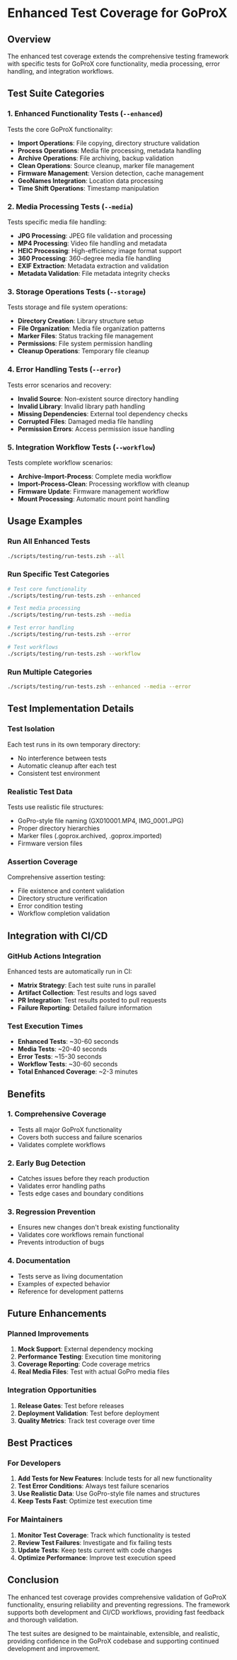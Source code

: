 # Enhanced Test Coverage for GoProX

## Overview

The enhanced test coverage extends the comprehensive testing framework with specific tests for GoProX core functionality, media processing, error handling, and integration workflows.

## Test Suite Categories

### 1. Enhanced Functionality Tests (`--enhanced`)
Tests the core GoProX functionality:

- **Import Operations**: File copying, directory structure validation
- **Process Operations**: Media file processing, metadata handling
- **Archive Operations**: File archiving, backup validation
- **Clean Operations**: Source cleanup, marker file management
- **Firmware Management**: Version detection, cache management
- **GeoNames Integration**: Location data processing
- **Time Shift Operations**: Timestamp manipulation

### 2. Media Processing Tests (`--media`)
Tests specific media file handling:

- **JPG Processing**: JPEG file validation and processing
- **MP4 Processing**: Video file handling and metadata
- **HEIC Processing**: High-efficiency image format support
- **360 Processing**: 360-degree media file handling
- **EXIF Extraction**: Metadata extraction and validation
- **Metadata Validation**: File metadata integrity checks

### 3. Storage Operations Tests (`--storage`)
Tests storage and file system operations:

- **Directory Creation**: Library structure setup
- **File Organization**: Media file organization patterns
- **Marker Files**: Status tracking file management
- **Permissions**: File system permission handling
- **Cleanup Operations**: Temporary file cleanup

### 4. Error Handling Tests (`--error`)
Tests error scenarios and recovery:

- **Invalid Source**: Non-existent source directory handling
- **Invalid Library**: Invalid library path handling
- **Missing Dependencies**: External tool dependency checks
- **Corrupted Files**: Damaged media file handling
- **Permission Errors**: Access permission issue handling

### 5. Integration Workflow Tests (`--workflow`)
Tests complete workflow scenarios:

- **Archive-Import-Process**: Complete media workflow
- **Import-Process-Clean**: Processing workflow with cleanup
- **Firmware Update**: Firmware management workflow
- **Mount Processing**: Automatic mount point handling

## Usage Examples

### Run All Enhanced Tests
```zsh
./scripts/testing/run-tests.zsh --all
```

### Run Specific Test Categories
```zsh
# Test core functionality
./scripts/testing/run-tests.zsh --enhanced

# Test media processing
./scripts/testing/run-tests.zsh --media

# Test error handling
./scripts/testing/run-tests.zsh --error

# Test workflows
./scripts/testing/run-tests.zsh --workflow
```

### Run Multiple Categories
```zsh
./scripts/testing/run-tests.zsh --enhanced --media --error
```

## Test Implementation Details

### Test Isolation
Each test runs in its own temporary directory:
- No interference between tests
- Automatic cleanup after each test
- Consistent test environment

### Realistic Test Data
Tests use realistic file structures:
- GoPro-style file naming (GX010001.MP4, IMG_0001.JPG)
- Proper directory hierarchies
- Marker files (.goprox.archived, .goprox.imported)
- Firmware version files

### Assertion Coverage
Comprehensive assertion testing:
- File existence and content validation
- Directory structure verification
- Error condition testing
- Workflow completion validation

## Integration with CI/CD

### GitHub Actions Integration
Enhanced tests are automatically run in CI:
- **Matrix Strategy**: Each test suite runs in parallel
- **Artifact Collection**: Test results and logs saved
- **PR Integration**: Test results posted to pull requests
- **Failure Reporting**: Detailed failure information

### Test Execution Times
- **Enhanced Tests**: ~30-60 seconds
- **Media Tests**: ~20-40 seconds
- **Error Tests**: ~15-30 seconds
- **Workflow Tests**: ~30-60 seconds
- **Total Enhanced Coverage**: ~2-3 minutes

## Benefits

### 1. Comprehensive Coverage
- Tests all major GoProX functionality
- Covers both success and failure scenarios
- Validates complete workflows

### 2. Early Bug Detection
- Catches issues before they reach production
- Validates error handling paths
- Tests edge cases and boundary conditions

### 3. Regression Prevention
- Ensures new changes don't break existing functionality
- Validates core workflows remain functional
- Prevents introduction of bugs

### 4. Documentation
- Tests serve as living documentation
- Examples of expected behavior
- Reference for development patterns

## Future Enhancements

### Planned Improvements
1. **Mock Support**: External dependency mocking
2. **Performance Testing**: Execution time monitoring
3. **Coverage Reporting**: Code coverage metrics
4. **Real Media Files**: Test with actual GoPro media files

### Integration Opportunities
1. **Release Gates**: Test before releases
2. **Deployment Validation**: Test before deployment
3. **Quality Metrics**: Track test coverage over time

## Best Practices

### For Developers
1. **Add Tests for New Features**: Include tests for all new functionality
2. **Test Error Conditions**: Always test failure scenarios
3. **Use Realistic Data**: Use GoPro-style file names and structures
4. **Keep Tests Fast**: Optimize test execution time

### For Maintainers
1. **Monitor Test Coverage**: Track which functionality is tested
2. **Review Test Failures**: Investigate and fix failing tests
3. **Update Tests**: Keep tests current with code changes
4. **Optimize Performance**: Improve test execution speed

## Conclusion

The enhanced test coverage provides comprehensive validation of GoProX functionality, ensuring reliability and preventing regressions. The framework supports both development and CI/CD workflows, providing fast feedback and thorough validation.

The test suites are designed to be maintainable, extensible, and realistic, providing confidence in the GoProX codebase and supporting continued development and improvement. 